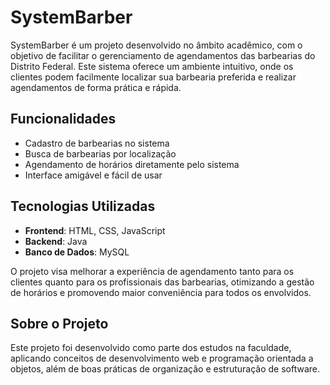 # SystemBarber

SystemBarber é um projeto desenvolvido no âmbito acadêmico, com o objetivo de facilitar o gerenciamento de agendamentos das barbearias do Distrito Federal. Este sistema oferece um ambiente intuitivo, onde os clientes podem facilmente localizar sua barbearia preferida e realizar agendamentos de forma prática e rápida.

## Funcionalidades
- Cadastro de barbearias no sistema
- Busca de barbearias por localização
- Agendamento de horários diretamente pelo sistema
- Interface amigável e fácil de usar

## Tecnologias Utilizadas
- **Frontend**: HTML, CSS, JavaScript
- **Backend**: Java
- **Banco de Dados**: MySQL

O projeto visa melhorar a experiência de agendamento tanto para os clientes quanto para os profissionais das barbearias, otimizando a gestão de horários e promovendo maior conveniência para todos os envolvidos.

## Sobre o Projeto
Este projeto foi desenvolvido como parte dos estudos na faculdade, aplicando conceitos de desenvolvimento web e programação orientada a objetos, além de boas práticas de organização e estruturação de software.

